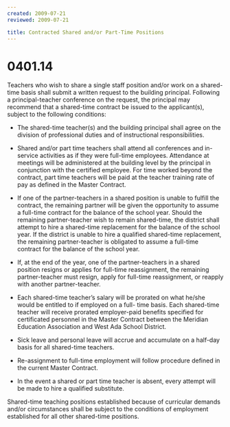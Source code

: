 ```yaml
---
created: 2009-07-21
reviewed: 2009-07-21

title: Contracted Shared and/or Part-Time Positions
---
```


# 0401.14 

Teachers who wish to share a single staff position and/or work on a shared-time basis shall submit a written request to the building principal. Following a principal-teacher conference on the request, the principal may recommend that a shared-time contract be issued to the applicant(s), subject to the following conditions:



- The shared-time teacher(s) and the building principal shall agree on the division of professional duties and of instructional responsibilities.

- Shared and/or part time teachers shall attend all conferences and in-service activities as if they were full-time employees. Attendance at meetings will be administered at the building level by the principal in conjunction with the certified employee. For time worked beyond the contract, part time teachers will be paid at the teacher training rate of pay as defined in the Master Contract.

- If one of the partner-teachers in a shared position is unable to fulfill the contract, the remaining partner will be given the opportunity to assume a full-time contract for the balance of the school year. Should the remaining partner-teacher wish to remain shared-time, the district shall attempt to hire a shared-time replacement for the balance of the school year. If the district is unable to hire a qualified shared-time replacement, the remaining partner-teacher is obligated to assume a full-time contract for the balance of the school year.

- If, at the end of the year, one of the partner-teachers in a shared position resigns or applies for full-time reassignment, the remaining partner-teacher must resign, apply for full-time reassignment, or reapply with another partner-teacher.

- Each shared-time teacher’s salary will be prorated on what he/she would be entitled to if employed on a full- time basis. Each shared-time teacher will receive prorated employer-paid benefits specified for certificated personnel in the Master Contract between the Meridian Education Association and West Ada School District.

- Sick leave and personal leave will accrue and accumulate on a half-day basis for all shared-time teachers.

- Re-assignment to full-time employment will follow procedure defined in the current Master Contract.

- In the event a shared or part time teacher is absent, every attempt will be made to hire a qualified substitute.

Shared-time teaching positions established because of curricular demands and/or circumstances shall be subject to the conditions of employment established for all other shared-time positions.
